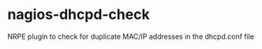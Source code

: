 nagios-dhcpd-check
==================

NRPE plugin to check for duplicate MAC/IP addresses in the dhcpd.conf file
